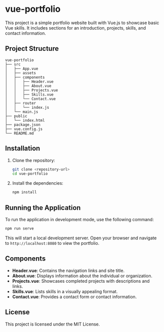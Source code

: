 # vue-portfolio

This project is a simple portfolio website built with Vue.js to showcase basic Vue skills. It includes sections for an introduction, projects, skills, and contact information.

## Project Structure

```
vue-portfolio
├── src
│   ├── App.vue
│   ├── assets
│   ├── components
│   │   ├── Header.vue
│   │   ├── About.vue
│   │   ├── Projects.vue
│   │   ├── Skills.vue
│   │   └── Contact.vue
│   ├── router
│   │   └── index.js
│   └── main.js
├── public
│   └── index.html
├── package.json
├── vue.config.js
└── README.md
```

## Installation

1. Clone the repository:
   ```bash
   git clone <repository-url>
   cd vue-portfolio
   ```

2. Install the dependencies:
   ```bash
   npm install
   ```

## Running the Application

To run the application in development mode, use the following command:

```bash
npm run serve
```

This will start a local development server. Open your browser and navigate to `http://localhost:8080` to view the portfolio.

## Components

- **Header.vue**: Contains the navigation links and site title.
- **About.vue**: Displays information about the individual or organization.
- **Projects.vue**: Showcases completed projects with descriptions and links.
- **Skills.vue**: Lists skills in a visually appealing format.
- **Contact.vue**: Provides a contact form or contact information.

## License

This project is licensed under the MIT License.